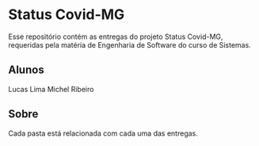 # Status Covid-MG

Esse repositório contém as entregas do projeto Status Covid-MG, requeridas pela matéria de Engenharia de Software do curso de Sistemas.

## Alunos

Lucas Lima
Michel Ribeiro 

## Sobre

Cada pasta está relacionada com cada uma das entregas.


 